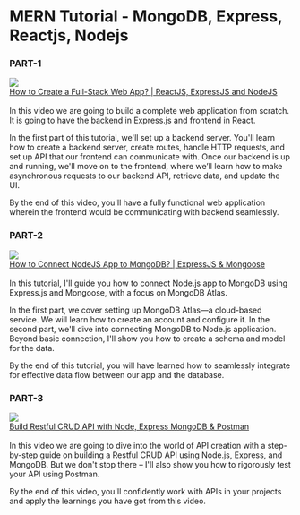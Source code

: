 # MERN Tutorial - MongoDB, Express, Reactjs, Nodejs

### PART-1

<a href="https://youtu.be/ysPz0ArHVLw"><img src="https://i.ytimg.com/vi/ysPz0ArHVLw/mqdefault.jpg"></a><br/>
<a href="https://youtu.be/ysPz0ArHVLw">How to Create a Full-Stack Web App? |  ReactJS, ExpressJS and NodeJS</a><br/>
<br/>
In this video we are going to build a complete web application from scratch. It is going to have the backend in Express.js and frontend in React.

In the first part of this tutorial, we'll set up a backend server. You'll learn how to create a backend server, create routes, handle HTTP requests, and set up API that our frontend can communicate with. Once our backend is up and running, we'll move on to the frontend, where we’ll learn how to make asynchronous requests to our backend API, retrieve data, and update the UI.

By the end of this video, you'll have a fully functional web application wherein the frontend would be communicating with backend seamlessly.

### PART-2

<a href="https://youtu.be/zFScUf11a8Q"><img src="https://i.ytimg.com/vi/zFScUf11a8Q/mqdefault.jpg"></a><br/>
<a href="https://youtu.be/zFScUf11a8Q">How to Connect NodeJS App to MongoDB? | ExpressJS & Mongoose</a><br/>
<br/>
In this tutorial, I'll guide you how to connect Node.js app to MongoDB using Express.js and Mongoose, with a focus on MongoDB Atlas.

In the first part, we cover setting up MongoDB Atlas—a cloud-based service. We will learn how to create an account and configure it. In the second part, we'll dive into connecting MongoDB to Node.js application. Beyond basic connection, I'll show you how to create a schema and model for the data.

By the end of this tutorial, you will have learned how to seamlessly integrate for effective data flow between our app and the database.

### PART-3

<a href="https://youtu.be/BK2wEf-efGg"><img src="https://i.ytimg.com/vi/BK2wEf-efGg/mqdefault.jpg"></a><br/>
<a href="https://youtu.be/BK2wEf-efGg">Build Restful CRUD API with Node, Express MongoDB & Postman</a><br/>
<br/>
In this video we are going to dive into the world of API creation with a step-by-step guide on building a Restful CRUD API using Node.js, Express, and MongoDB. But we don't stop there – I'll also show you how to rigorously test your API using Postman.  

By the end of this video, you'll confidently work with APIs in your projects and apply the learnings you have got from this video.


